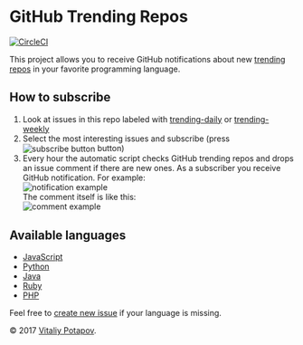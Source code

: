 # GitHub Trending Repos
[![CircleCI](https://circleci.com/gh/vitalets/github-trending-repos.svg?style=svg)](https://circleci.com/gh/vitalets/github-trending-repos)

This project allows you to receive GitHub notifications about new [trending repos](https://github.com/trending) in your favorite programming language.

## How to subscribe
1. Look at issues in this repo labeled with [trending-daily] or [trending-weekly]
2. Select the most interesting issues and subscribe (press <img alt="subscribe button" valign="middle" src="https://user-images.githubusercontent.com/1473072/32487280-46f4489c-c3ba-11e7-82d7-cfe073cac8d1.png"> button)
3. Every hour the automatic script checks GitHub trending repos and drops an issue comment if there are new ones.
   As a subscriber you receive GitHub notification. For example:  
  ![notification example](https://user-images.githubusercontent.com/1473072/32488601-4295b138-c3be-11e7-8eb2-18a624c54ca2.png)  
  The comment itself is like this:  
  ![comment example](https://user-images.githubusercontent.com/1473072/32488902-4cb7d26c-c3bf-11e7-9a4c-bc77cb3643b2.png)

## Available languages
* [JavaScript](https://github.com/vitalets/github-trending-repos/issues/5)
* [Python](https://github.com/vitalets/github-trending-repos/issues/7)
* [Java](https://github.com/vitalets/github-trending-repos/issues/8)
* [Ruby](https://github.com/vitalets/github-trending-repos/issues/9)
* [PHP](https://github.com/vitalets/github-trending-repos/issues/10)

Feel free to [create new issue](https://github.com/vitalets/github-trending-repos/issues/new) if your language is missing.

&copy; 2017 [Vitaliy Potapov](https://github.com/vitalets).

[trending-daily]: https://github.com/vitalets/github-trending-repos/labels/trending-daily
[trending-weekly]: https://github.com/vitalets/github-trending-repos/labels/trending-weekly
